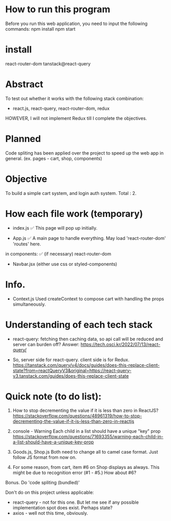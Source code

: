 # How to run this program
Before you run this web application, you need to input the following commands:
npm install
npm start

# install
react-router-dom
tanstack@react-query

# Abstract
To test out whether it works with the following stack combination:
- react.js, react-query, react-router-dom, redux

HOWEVER, I will not implement Redux till I complete the objectives.

# Planned
Code spliting has been applied over the project to speed up the web app in general. (ex. pages - cart, shop, components)

# Objective
To build a simple cart system, and login auth system. Total : 2.

# How each file work (temporary)
- index.js ✅
This page will pop up initially.

- App.js ✅
A main page to handle everything. 
May load 'react-router-dom' 'routes' here.

in components: ✅ (if necessary) react-router-dom
- Navbar.jsx (either use css or styled-components)

# Info.
- Context.js
Used createContext to compose cart with handling the props simultaneously.
# Understanding of each tech stack
- react-query:
fetching then caching data, so api call will be reduced and server can burden off?
Answer: https://tech.osci.kr/2022/07/13/react-query/

- So, server side for react-query. client side is for Redux.
https://tanstack.com/query/v4/docs/guides/does-this-replace-client-state?from=reactQueryV3&original=https://react-query-v3.tanstack.com/guides/does-this-replace-client-state

# Quick note (to do list):
1. How to stop decrementing the value if it is less than zero in ReactJS?
https://stackoverflow.com/questions/48961319/how-to-stop-decrementing-the-value-if-it-is-less-than-zero-in-reactjs

2. console - Warning Each child in a list should have a unique "key" prop 
https://stackoverflow.com/questions/71693355/warning-each-child-in-a-list-should-have-a-unique-key-prop

3. Goods.js, Shop.js 
Both need to change all to camel case format. Just follow JS format from now on.

4. For some reason, from cart, item #6 on Shop displays as always. This might be due to recognition error (#1 - #5.) How about #6?

Bonus.
Do 'code spliting (bundled)'

Don't do on this project unless applicable:
- react-query - not for this one. But let me see if any possible implementation spot does exist. Perhaps state?
- axios - well not this time, obviously.
